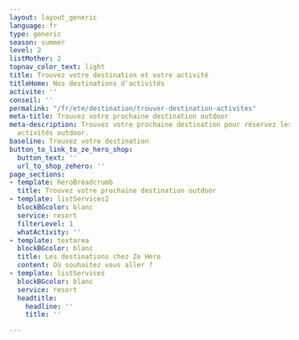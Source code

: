 ```yaml
---
layout: layout_generic
language: fr
type: generic
season: summer
level: 2
listMother: 2
topnav_color_text: light
title: Trouvez votre destination et votre activité
titleHome: Nos destinations d'activités
activite: ''
conseil: ''
permalink: "/fr/ete/destination/trouver-destination-activites"
meta-title: Trouvez votre prochaine destination outdoor
meta-description: Trouvez votre prochaine destination pour réservez les meilleurs
  activités outdoor.
baseline: Trouvez votre destination
button_to_link_to_ze_hero_shop:
  button_text: ''
  url_to_shop_zehero: ''
page_sections:
- template: heroBreadcrumb
  title: Trouvez votre prochaine destination outdoor
- template: listServices2
  blockBGcolor: blanc
  service: resort
  filterLevel: 1
  whatActivity: ''
- template: textarea
  blockBGcolor: blanc
  title: Les destinations chez Ze Hero
  content: Où souhaitez vous aller ?
- template: listServices
  blockBGcolor: blanc
  service: resort
  headtitle:
    headline: ''
    title: ''

---
```

